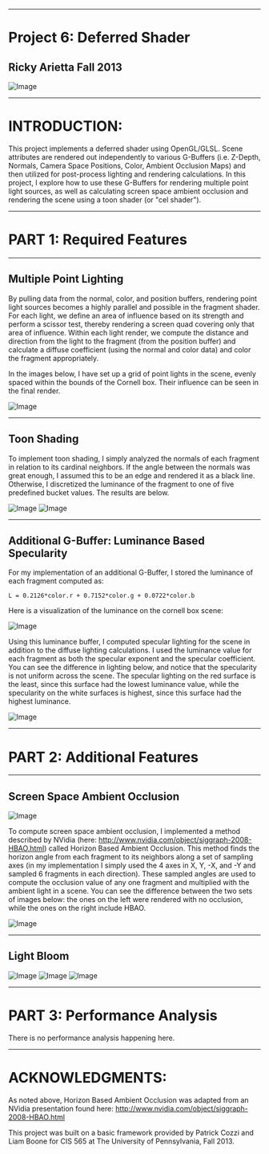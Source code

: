 ------------------------------------------------------------------------------------
Project 6: Deferred Shader
====================================================================================
Ricky Arietta Fall 2013
-------------------------------------------------------------------------------

![Image](https://raw.github.com/rarietta/Project6-DeferredShader/master/readme_imgs/header.png)

------------------------------------------------------------------------------------
INTRODUCTION:
====================================================================================

This project implements a deferred shader using OpenGL/GLSL. Scene attributes
are rendered out independently to various G-Buffers (i.e. Z-Depth, Normals,
Camera Space Positions, Color, Ambient Occlusion Maps) and then utilized for
post-process lighting and rendering calculations. In this project, I explore
how to use these G-Buffers for rendering multiple point light sources, as well
as calculating screen space ambient occlusion and rendering the scene using
a toon shader (or "cel shader"). 

------------------------------------------------------------------------------------
PART 1: Required Features
====================================================================================

-------------------------------------------------------------------------------
Multiple Point Lighting
-------------------------------------------------------------------------------

By pulling data from the normal, color, and position buffers, rendering point
light sources becomes a highly parallel and possible in the fragment shader. For
each light, we define an area of influence based on its strength and perform
a scissor test, thereby rendering a screen quad covering only that area of
influence. Within each light render, we compute the distance and direction from
the light to the fragment (from the position buffer) and calculate a diffuse
coefficient (using the normal and color data) and color the fragment appropriately.  

In the images below, I have set up a grid of point lights in the scene, evenly
spaced within the bounds of the Cornell box. Their influence can be seen in the
final render.

![Image](https://raw.github.com/rarietta/Project6-DeferredShader/master/readme_imgs/box_notoon1.png)

-------------------------------------------------------------------------------
Toon Shading
-------------------------------------------------------------------------------

To implement toon shading, I simply analyzed the normals of each fragment
in relation to its cardinal neighbors. If the angle between the normals was
great enough, I assumed this to be an edge and rendered it as a black line.
Otherwise, I discretized the luminance of the fragment to one of five
predefined bucket values. The results are below.  

![Image](https://raw.github.com/rarietta/Project6-DeferredShader/master/readme_imgs/toon_side_by_side.png)
![Image](https://raw.github.com/rarietta/Project6-DeferredShader/master/readme_imgs/toon_side_by_side2.png)

-------------------------------------------------------------------------------
Additional G-Buffer: Luminance Based Specularity
-------------------------------------------------------------------------------

For my implementation of an additional G-Buffer, I stored the luminance of each
fragment computed as:  

	L = 0.2126*color.r + 0.7152*color.g + 0.0722*color.b
	
Here is a visualization of the luminance on the cornell box scene:

![Image](https://raw.github.com/rarietta/Project6-DeferredShader/master/readme_imgs/luminance.png)

Using this luminance buffer, I computed specular lighting for the scene in
addition to the diffuse lighting calculations. I used the luminance value
for each fragment as both the specular exponent and the specular coefficient.
You can see the difference in lighting below, and notice that the specularity
is not uniform across the scene. The specular lighting on the red surface
is the least, since this surface had the lowest luminance value, while the
specularity on the white surfaces is highest, since this surface had the
highest luminance.

![Image](https://raw.github.com/rarietta/Project6-DeferredShader/master/readme_imgs/diffuse_vs_specular.png)

------------------------------------------------------------------------------------
PART 2: Additional Features
====================================================================================

-------------------------------------------------------------------------------
Screen Space Ambient Occlusion
-------------------------------------------------------------------------------

![Image](https://raw.github.com/rarietta/Project6-DeferredShader/master/readme_imgs/AOpass.png)

To compute screen space ambient occlusion, I implemented a method described by 
NVidia (here: http://www.nvidia.com/object/siggraph-2008-HBAO.html) called
Horizon Based Ambient Occlusion. This method finds the horizon angle from each
fragment to its neighbors along a set of sampling axes (in my implementation
I simply used the 4 axes in X, Y, -X, and -Y and sampled 6 fragments in each
direction). These sampled angles are used to compute the occlusion value of any one
fragment and multiplied with the ambient light in a scene. You can see the
difference between the two sets of images below: the ones on the left were
rendered with no occlusion, while the ones on the right include HBAO.

![Image](https://raw.github.com/rarietta/Project6-DeferredShader/master/readme_imgs/occlusion_demo.png)

-------------------------------------------------------------------------------
Light Bloom
-------------------------------------------------------------------------------

![Image](https://raw.github.com/rarietta/Project6-DeferredShader/master/readme_imgs/bloom0.png)
![Image](https://raw.github.com/rarietta/Project6-DeferredShader/master/readme_imgs/bloom1.png)
![Image](https://raw.github.com/rarietta/Project6-DeferredShader/master/readme_imgs/bloom2.png)

------------------------------------------------------------------------------------
PART 3: Performance Analysis
====================================================================================

There is no performance analysis happening here.

------------------------------------------------------------------------------------
ACKNOWLEDGMENTS:
====================================================================================

As noted above, Horizon Based Ambient Occlusion was adapted from an NVidia
presentation found here: http://www.nvidia.com/object/siggraph-2008-HBAO.html

This project was built on a basic framework provided by Patrick Cozzi and Liam
Boone for CIS 565 at The University of Pennsylvania, Fall 2013.